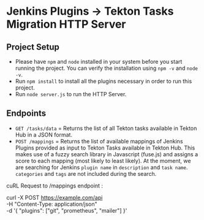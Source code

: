 # Jenkins Plugins -> Tekton Tasks Migration HTTP Server

## Project Setup
- Please have `npm` and `node` installed in your system before you start running the project. You can verify the installation using `npm -v` and `node -v`.
- Run `npm install` to install all the plugins necessary in order to run this project.
- Run `node server.js` to run the HTTP Server.

## Endpoints
- `GET /tasks/data` =  Returns the list of all Tekton tasks available in Tekton Hub in a JSON format.
- `POST /mappings` =  Returns the list of available mappings of Jenkins Plugins provided as input to Tekton Tasks available in Tekton Hub. This makes use of a fuzzy search library in Javascript (fuse.js) and assigns a score to each mapping (most likely to least likely). At the moment, we are searching for Jenkins `plugin name` in `description` and `task name`. `categories` and `tags` are not included during the search.

cuRL Request to /mappings endpoint :

curl -X POST https://example.com/api \
-H "Content-Type: application/json" \
-d '{
    "plugins": ["git", "prometheus", "mailer"]
}'
